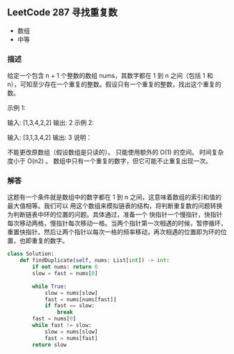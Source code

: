 ## LeetCode  287  寻找重复数
- 数组
- 中等

### 描述
给定一个包含 n + 1 个整数的数组 nums，其数字都在 1 到 n 之间（包括 1 和 n），可知至少存在一个重复的整数。假设只有一个重复的整数，找出这个重复的数。

示例 1:

输入: [1,3,4,2,2]
输出: 2
示例 2:

输入: [3,1,3,4,2]
输出: 3
说明：

不能更改原数组（假设数组是只读的）。
只能使用额外的 O(1) 的空间。
时间复杂度小于 O(n2) 。
数组中只有一个重复的数字，但它可能不止重复出现一次。

### 解答
这题有一个条件就是数组中的数字都在 1 到 n 之间，这意味着数组的索引和值的最大值相等。我们可以
用这个数组来模拟链表的结构，将判断重复数的问题转换为判断链表中环的位置的问题。具体通过，准备一个
快指针一个慢指针，快指针每次移动两格，慢指针每次移动一格。当两个指针第一次相遇的时候，暂停循环，重置快指针。然后让两个指针以每次一格的频率移动，再次相遇的位置即为环的位置，也即重复的数字。


```Python
class Solution:
    def findDuplicate(self, nums: List[int]) -> int:
        if not nums: return 0
        slow = fast = nums[0]
        
        while True:
            slow = nums[slow]
            fast = nums[nums[fast]]
            if fast == slow:
                break
        fast = nums[0]
        while fast != slow:
            slow = nums[slow]
            fast = nums[fast]
        return slow
```

